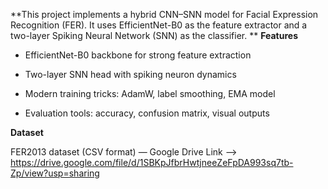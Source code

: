 **This project implements a hybrid CNN–SNN model for Facial Expression Recognition (FER).
It uses EfficientNet-B0 as the feature extractor and a two-layer Spiking Neural Network (SNN) as the classifier.
**
**Features**

- EfficientNet-B0 backbone for strong feature extraction

- Two-layer SNN head with spiking neuron dynamics

- Modern training tricks: AdamW, label smoothing, EMA model

- Evaluation tools: accuracy, confusion matrix, visual outputs

**Dataset**

FER2013 dataset (CSV format) — Google Drive Link --> https://drive.google.com/file/d/1SBKpJfbrHwtjneeZeFpDA993sq7tb-Zp/view?usp=sharing

